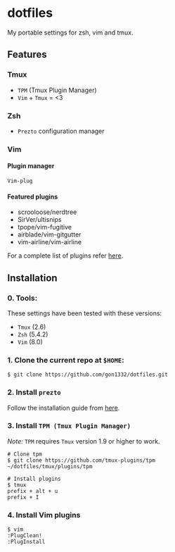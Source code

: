 # dotfiles
My portable settings for zsh, vim and tmux.

## Features
### Tmux
  * `TPM` (Tmux Plugin Manager)
  * `Vim` + `Tmux` = <3

### Zsh
  * `Prezto` configuration manager

### Vim
#### Plugin manager
`Vim-plug`

#### Featured plugins
  * scrooloose/nerdtree
  * SirVer/ultisnips
  * tpope/vim-fugitive
  * airblade/vim-gitgutter
  * vim-airline/vim-airline

For a complete list of plugins refer [here](https://github.com/gon1332/dotfiles/blob/master/vim/config/init.vimrc).

## Installation
### 0. Tools:
These settings have been tested with these versions:
  * `Tmux` (2.6)
  * `Zsh` (5.4.2)
  * `Vim` (8.0)

### 1. Clone the current repo at `$HOME`:
~~~
$ git clone https://github.com/gon1332/dotfiles.git
~~~

### 2. Install `prezto`
Follow the installation guide from [here](https://github.com/sorin-ionescu/prezto).

### 3. Install `TPM (Tmux Plugin Manager)`
*Note:* `TPM` requires `Tmux` version 1.9 or higher to work.
~~~
# Clone tpm
$ git clone https://github.com/tmux-plugins/tpm ~/dotfiles/tmux/plugins/tpm

# Install plugins
$ tmux
prefix + alt + u
prefix + I
~~~

### 4. Install Vim plugins
~~~
$ vim
:PlugClean!
:PlugInstall
~~~
